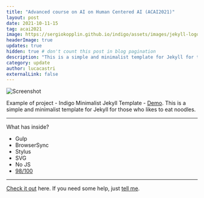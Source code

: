 ```yaml
---
title: "Advanced course on AI on Human Centered AI (ACAI2021)"
layout: post
date: 2021-10-11-15
tag: acai2021
image: https://sergiokopplin.github.io/indigo/assets/images/jekyll-logo-light-solid.png
headerImage: true
updates: true
hidden: true # don't count this post in blog pagination
description: "This is a simple and minimalist template for Jekyll for those who likes to eat noodles."
category: update
author: lucacastri
externalLink: false
---
```


![Screenshot](https://raw.githubusercontent.com/sergiokopplin/indigo/gh-pages/assets/screen-shot.png)

Example of project - Indigo Minimalist Jekyll Template - [Demo](https://sergiokopplin.github.io/indigo/). This is a simple and minimalist template for Jekyll for those who likes to eat noodles.

---

What has inside?

- Gulp
- BrowserSync
- Stylus
- SVG
- No JS
- [98/100](https://developers.google.com/speed/pagespeed/insights/?url=http%3A%2F%2Fsergiokopplin.github.io%2Findigo%2F)

---

[Check it out](https://sergiokopplin.github.io/indigo/) here.
If you need some help, just [tell me](https://github.com/sergiokopplin/indigo/issues).
